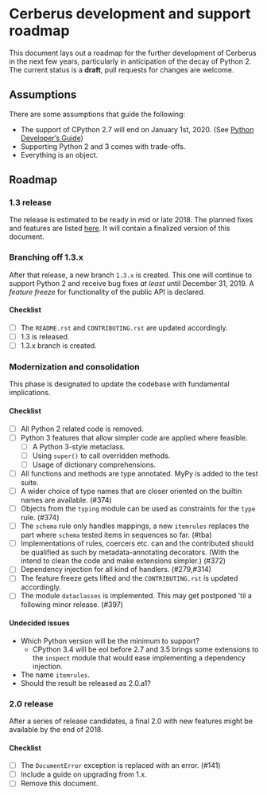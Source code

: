 # Cerberus development and support roadmap

This document lays out a roadmap for the further development of Cerberus in the
next few years, particularly in anticipation of the decay of Python 2.
The current status is a **draft**, pull requests for changes are welcome.


## Assumptions

There are some assumptions that guide the following:

- The support of CPython 2.7 will end on January 1st, 2020.
  (See [Python Developer’s Guide](https://devguide.python.org/#status-of-python-branches))
- Supporting Python 2 and 3 comes with trade-offs.
- Everything is an object.


## Roadmap

### 1.3 release

The release is estimated to be ready in mid or late 2018.
The planned fixes and features are listed
[here](https://github.com/pyeve/cerberus/milestone/6).
It will contain a finalized version of this document.

### Branching off 1.3.x

After that release, a new branch `1.3.x` is created. This one will continue to
support Python 2 and receive bug fixes *at least* until December 31, 2019.
A *feature freeze* for functionality of the public API is declared.

#### Checklist

- [ ] The `README.rst` and `CONTRIBUTING.rst` are updated accordingly.
- [ ] 1.3 is released.
- [ ] 1.3.x branch is created.

### Modernization and consolidation

This phase is designated to update the codebase with fundamental
implications.

#### Checklist

- [ ] All Python 2 related code is removed.
- [ ] Python 3 features that allow simpler code are applied where feasible.
  - [ ] A Python 3-style metaclass.
  - [ ] Using `super()` to call overridden methods.
  - [ ] Usage of dictionary comprehensions.
- [ ] All functions and methods are type annotated. MyPy is added to the test
      suite.
- [ ] A wider choice of type names that are closer oriented on the builtin
      names are available. (#374)
- [ ] Objects from the `typing` module can be used as constraints for the
      `type` rule. (#374)
- [ ] The `schema` rule only handles mappings, a new `itemrules` replaces the
      part where `schema` tested items in sequences so far. (#tba)
- [ ] Implementations of rules, coercers etc. can and the contributed should be
      qualified as such by metadata-annotating decorators. (With the intend to
      clean the code and make extensions simpler.) (#372)
- [ ] Dependency injection for all kind of handlers. (#279,#314)
- [ ] The feature freeze gets lifted and the `CONTRIBUTING.rst` is updated
      accordingly.
- [ ] The module `dataclasses` is implemented. This may get postponed 'til a
      following minor release. (#397) 

#### Undecided issues

- Which Python version will be the minimum to support?
  - CPython 3.4 will be eol before 2.7 and 3.5 brings some extensions to the
    `inspect` module that would ease implementing a dependency injection.
- The name `itemrules`.
- Should the result be released as 2.0.a1?

### 2.0 release

After a series of release candidates, a final 2.0 with new features might be
available by the end of 2018.

#### Checklist

- [ ] The `DocumentError` exception is replaced with an error. (#141)
- [ ] Include a guide on upgrading from 1.x.
- [ ] Remove this document.
